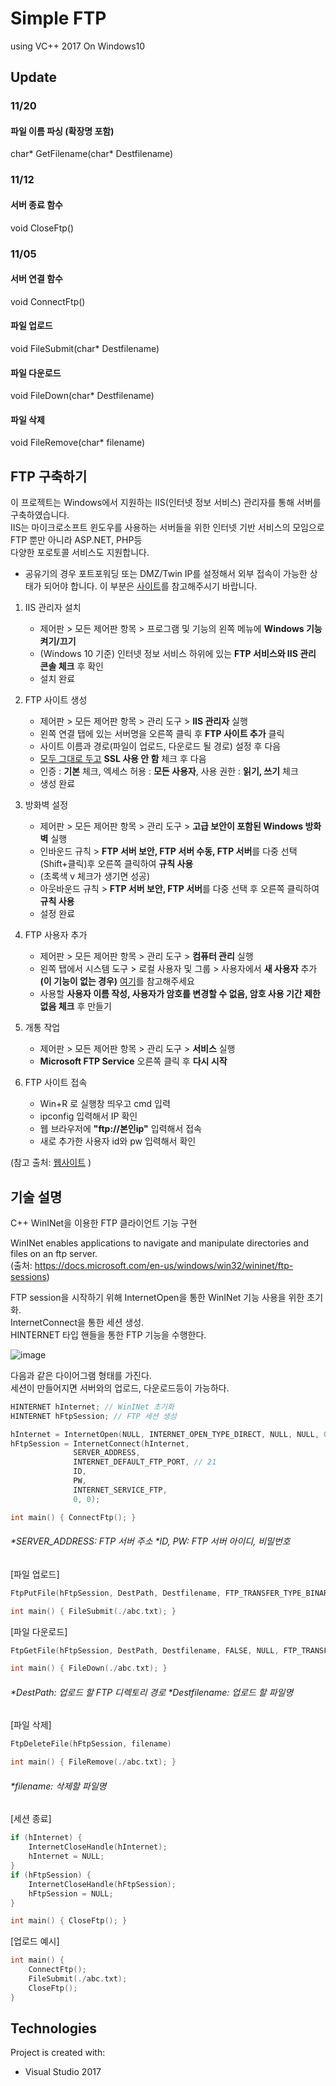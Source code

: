 # Simple FTP
using VC++ 2017 On Windows10

## Update
### 11/20
#### 파일 이름 파싱 (확장명 포함) 
char* GetFilename(char* Destfilename) 

### 11/12
#### 서버 종료 함수 
void CloseFtp()

### 11/05 
#### 서버 연결 함수
void ConnectFtp()
#### 파일 업로드
void FileSubmit(char* Destfilename)
#### 파일 다운로드
void FileDown(char* Destfilename)
#### 파일 삭제
void FileRemove(char* filename)

## FTP 구축하기
이 프로젝트는 Windows에서 지원하는 IIS(인터넷 정보 서비스) 관리자를 통해 서버를 구축하였습니다. <br>
IIS는 마이크로소프트 윈도우를 사용하는 서버들을 위한 인터넷 기반 서비스의 모임으로 FTP 뿐만 아니라 ASP.NET, PHP등 <br>
다양한 포로토콜 서비스도 지원합니다. <br>

* 공유기의 경우 포트포워딩 또는 DMZ/Twin IP를 설정해서 외부 접속이 가능한 상태가 되어야 합니다. 이 부분은 [사이트](https://blog.naver.com/btdays/220589344195)를 참고해주시기 바랍니다.

1. IIS 관리자 설치

	* 제어판 > 모든 제어판 항목 > 프로그램 및 기능의 왼쪽 메뉴에 **Windows 기능 켜기/끄기**<br>
	* (Windows 10 기준) 인터넷 정보 서비스 하위에 있는 **FTP 서비스와 IIS 관리 콘솔 체크** 후 확인 <br>
	* 설치 완료

2. FTP 사이트 생성

	* 제어판 > 모든 제어판 항목 > 관리 도구 > **IIS 관리자** 실행 <br>
	* 왼쪽 연결 탭에 있는 서버명을 오른쪽 클릭 후 **FTP 사이트 추가** 클릭 <br>
	* 사이트 이름과 경로(파일이 업로드, 다운로드 될 경로) 설정 후 다음 <br>
	* <u>모두 그대로 두고</u> **SSL 사용 안 함** 체크 후 다음 <br>
	* 인증 : **기본** 체크, 엑세스 허용 : **모든 사용자**, 사용 권한 : **읽기, 쓰기** 체크<br>
	* 생성 완료

3. 방화벽 설정

	* 제어판 > 모든 제어판 항목 > 관리 도구 > **고급 보안이 포함된 Windows 방화벽** 실행 <br>
	* 인바운드 규칙 > **FTP 서버 보안, FTP 서버 수동, FTP 서버**를 다중 선택(Shift+클릭)후 오른쪽 클릭하여 **규칙 사용** <br>
	* (초록색 v 체크가 생기면 성공) <br>
	* 아웃바운드 규칙 > **FTP 서버 보안, FTP 서버**를 다중 선택 후 오른쪽 클릭하여 **규칙 사용**<br>
	* 설정 완료

4. FTP 사용자 추가

	* 제어판 > 모든 제어판 항목 > 관리 도구 > **컴퓨터 관리** 실행 <br>
	* 왼쪽 탭에서 시스템 도구 > 로컬 사용자 및 그룹 > 사용자에서 **새 사용자** 추가 <br>
	**(이 기능이 없는 경우)** [여기](https://support.microsoft.com/ko-kr/help/4026923/windows-10-create-a-local-user-or-administrator-account)를 참고해주세요<br>
	* 사용할 **사용자 이름 작성, 사용자가 암호를 변경할 수 없음, 암호 사용 기간 제한 없음 체크** 후 만들기 <br>

5. 개통 작업

	* 제어판 > 모든 제어판 항목 > 관리 도구 > **서비스** 실행 <br>
	* **Microsoft FTP Service** 오른쪽 클릭 후 **다시 시작** <br>

6. FTP 사이트 접속

	* Win+R 로 실행창 띄우고 cmd 입력
	* ipconfig 입력해서 IP 확인
	* 웹 브라우저에 **"ftp://본인ip"** 입력해서 접속
	* 새로 추가한 사용자 id와 pw 입력해서 확인
	
(참고 출처: [웹사이트](https://m.blog.naver.com/btdays/220593691357) )

## 기술 설명

C++ WinINet을 이용한 FTP 클라이언트 기능 구현
	
WinINet enables applications to navigate and manipulate directories and files on an ftp server.                                           
(출처: https://docs.microsoft.com/en-us/windows/win32/wininet/ftp-sessions)

FTP session을 시작하기 위해 InternetOpen을 통한 WinINet 기능 사용을 위한 초기화. <br>
InternetConnect을 통한 세션 생성. <br>
HINTERNET 타입 핸들을 통한 FTP 기능을 수행한다. <br>

![image](https://user-images.githubusercontent.com/48272857/70436815-7f9f8500-1acd-11ea-9335-eab50a2059a6.png)

다음과 같은 다이어그램 형태를 가진다. <br>
세션이 만들어지면 서버와의 업로드, 다운로드등이 가능하다.

```c++
HINTERNET hInternet; // WinINet 초기화
HINTERNET hFtpSession; // FTP 세션 생성

hInternet = InternetOpen(NULL, INTERNET_OPEN_TYPE_DIRECT, NULL, NULL, 0);
hFtpSession = InternetConnect(hInternet, 
	          SERVER_ADDRESS,
	          INTERNET_DEFAULT_FTP_PORT, // 21
	          ID, 
	          PW, 
	          INTERNET_SERVICE_FTP, 
	          0, 0);
```
```c++
int main() { ConnectFtp(); }
```
###### *SERVER_ADDRESS: FTP 서버 주소 *ID, PW: FTP 서버 아이디, 비밀번호

[파일 업로드]
```c++
FtpPutFile(hFtpSession, DestPath, Destfilename, FTP_TRANSFER_TYPE_BINARY, 0)
```
```c++
int main() { FileSubmit(./abc.txt); } 
```
[파일 다운로드]
```c++
FtpGetFile(hFtpSession, DestPath, Destfilename, FALSE, NULL, FTP_TRANSFER_TYPE_BINARY, NULL)
```
```c++
int main() { FileDown(./abc.txt); } 
```

###### *DestPath: 업로드 할 FTP 디렉토리 경로 *Destfilename: 업로드 할 파일명

[파일 삭제]
```c++
FtpDeleteFile(hFtpSession, filename)
```
```c++
int main() { FileRemove(./abc.txt); } 
```
###### *filename: 삭제할 파일명

[세션 종료]
```c++
if (hInternet) {
	InternetCloseHandle(hInternet);
	hInternet = NULL;
}
if (hFtpSession) {
	InternetCloseHandle(hFtpSession);
	hFtpSession = NULL;
}
```
```c++
int main() { CloseFtp(); }
```
[업로드 예시]
```c++
int main() {
	ConnectFtp();
	FileSubmit(./abc.txt);
	CloseFtp();
}
```

## Technologies
Project is created with:
* Visual Studio 2017


